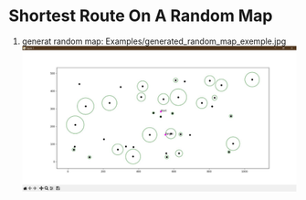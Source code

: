 # Shortest Route On A Random Map

1. generat random map:
Examples/generated_random_map_exemple.jpg
![Generated random map exemple](Examples/generated_random_map_exemple.jpg)

